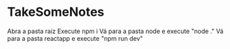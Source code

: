 # TakeSomeNotes
Abra a pasta raiz
Execute npm i 
Vá para a pasta node e execute "node ."
Vá para a pasta reactapp e execute "npm run dev"
